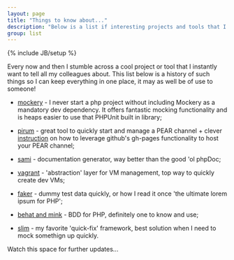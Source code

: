 ```yaml
---
layout: page
title: "Things to know about..."
description: "Below is a list if interesting projects and tools that I recommend for everyone to read about."
group: list
---
```

{% include JB/setup %}

Every now and then I stumble across a cool project or tool that I instantly want to tell all my colleagues about. This
list below is a history of such things so I can keep everything in one place, it may as well be of use to someone!

- [mockery](https://github.com/padraic/mockery) - I never start a php project without including Mockery as a mandatory dev dependency. It offers fantastic mocking functionality and is heaps easier to use that PHPUnit built in library;

- [pirum](http://pirum.sensiolabs.org) - great tool to quickly start and manage a PEAR channel + clever [instruction](http://sauceio.com/index.php/2011/04/how-to-serve-php-packages-with-github/) on how to leverage github's gh-pages functionality to host your PEAR channel;

- [sami](https://github.com/fabpot/sami) - documentation generator, way better than the good 'ol phpDoc;

- [vagrant](http://www.vagrantup.com) - 'abstraction' layer for VM management, top way to quickly create dev VMs;

- [faker](https://github.com/fzaninotto/Faker) - dummy test data quickly, or how I read it once 'the ultimate lorem ipsum for PHP';

- [behat and mink](http://behat.org) - BDD for PHP, definitely one to know and use;

- [slim](http://www.slimframework.com) - my favorite 'quick-fix' framework, best solution when I need to mock somethign up quickly.

Watch this space for further updates...
